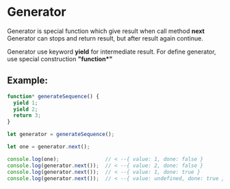 # Generator
Generator is special function which give result when call method **next**
Generator can stops  and return result, but after result again continue.

Generator use keyword **yield** for intermediate result. For define generator, use special construction **"function\*"**

## Example:
```js
function* generateSequence() {
  yield 1;
  yield 2;
  return 3;
}

let generator = generateSequence();

let one = generator.next();

console.log(one);               // < --{ value: 1, done: false }
console.log(generator.next());  // < --{ value: 2, done: false }
console.log(generator.next());  // < --{ value: 1, done: true }
console.log(generator.next());  // < --{ value: undefined, done: true }

```
